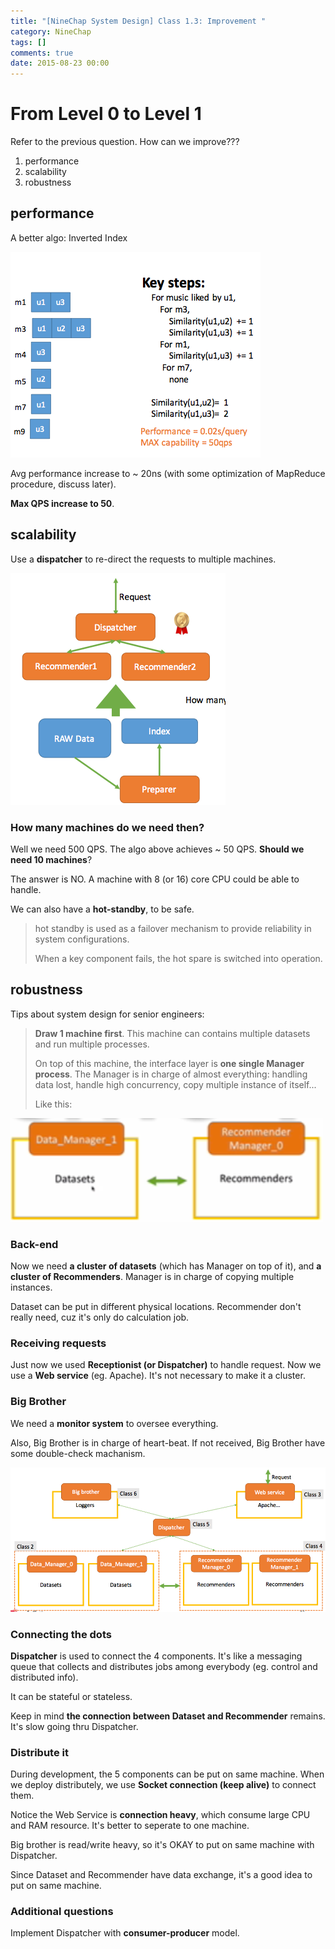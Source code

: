 ```yaml
---
title: "[NineChap System Design] Class 1.3: Improvement "
category: NineChap
tags: []
comments: true
date: 2015-08-23 00:00
---
```



# From Level 0 to Level 1

Refer to the previous question. How can we improve???

1. performance
1. scalability
1. robustness

## performance

A better algo: Inverted Index

![](/images/design-class1-reco-2.png)

Avg performance increase to ~ 20ns (with some optimization of MapReduce procedure, discuss later).

**Max QPS increase to 50**.

## scalability

Use a **dispatcher** to re-direct the requests to multiple machines.

![](/images/design-class1-reco-3.png)

### How many machines do we need then?

Well we need 500 QPS. The algo above achieves ~ 50 QPS. **Should we need 10 machines**?

The answer is NO. A machine with 8 (or 16) core CPU could be able to handle.

We can also have a **hot-standby**, to be safe.

> hot standby is used as a failover mechanism to provide reliability in system configurations.
>
> When a key component fails, the hot spare is switched into operation.

## robustness

Tips about system design for senior engineers:

> **Draw 1 machine first**. This machine can contains multiple datasets and run multiple processes.
>
> On top of this machine, the interface layer is **one single Manager process**. The Manager is in charge of almost everything: handling data lost, handle high concurrency, copy multiple instance of itself...
>
> Like this:

![](/images/design-class1-reco-6.png)

### Back-end

Now we need **a cluster of datasets** (which has Manager on top of it), and **a cluster of Recommenders**. Manager is in charge of copying multiple instances.

Dataset can be put in different physical locations. Recommender don't really need, cuz it's only do calculation job.

### Receiving requests

Just now we used **Receptionist (or Dispatcher)** to handle request. Now we use a **Web service** (eg. Apache). It's not necessary to make it a cluster.

### Big Brother

We need a **monitor system** to oversee everything.

Also, Big Brother is in charge of heart-beat. If not received, Big Brother have some double-check machanism.

![](/images/design-class1-reco-4.png)

### Connecting the dots

**Dispatcher** is used to connect the 4 components. It's like a messaging queue that collects and distributes jobs among everybody (eg. control and distributed info).

It can be stateful or stateless.

Keep in mind **the connection between Dataset and Recommender** remains. It's slow going thru Dispatcher.

### Distribute it

During development, the 5 components can be put on same machine. When we deploy distributely, we use **Socket connection (keep alive)** to connect them.

Notice the Web Service is **connection heavy**, which consume large CPU and RAM resource. It's better to seperate to one machine.

Big brother is read/write heavy, so it's OKAY to put on same machine with Dispatcher.

Since Dataset and Recommender have data exchange, it's a good idea to put on same machine.

### Additional questions

Implement Dispatcher with **consumer-producer** model.
